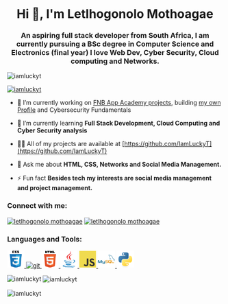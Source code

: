 <h1 align="center">Hi 👋, I'm Letlhogonolo Mothoagae</h1>
<h3 align="center">An aspiring full stack developer from South Africa, I am currently pursuing a BSc degree in Computer Science and Electronics (final year) I love Web Dev, Cyber Security, Cloud computing and Networks.</h3>

<p align="left"> <img src="https://komarev.com/ghpvc/?username=iamluckyt&label=Profile%20views&color=0e75b6&style=flat" alt="iamluckyt" /> </p>

<p align="left"> <a href="https://github.com/ryo-ma/github-profile-trophy"><img src="https://github-profile-trophy.vercel.app/?username=iamluckyt" alt="iamluckyt" /></a> </p>

- 🔭 I’m currently working on [FNB App Academy projects](https://github.com/IamLuckyT/FNB-App-Academy), building [my own Profile](https://github.com/IamLuckyT/PersonalProfile) and Cybersecurity Fundamentals

- 🌱 I’m currently learning **Full Stack Development, Cloud Computing and Cyber Security analysis**

- 👨‍💻 All of my projects are available at [https://github.com/IamLuckyT](https://github.com/IamLuckyT)

- 💬 Ask me about **HTML, CSS, Networks and Social Media Management.**

- ⚡ Fun fact **Besides tech my interests are social media management and project management.**

<h3 align="left">Connect with me:</h3>
<p align="left">
<a href="https://linkedin.com/in/letlhogonolo mothoagae" target="blank"><img align="center" src="https://raw.githubusercontent.com/rahuldkjain/github-profile-readme-generator/master/src/images/icons/Social/linked-in-alt.svg" alt="letlhogonolo mothoagae" height="30" width="40" /></a>
<a href="https://fb.com/letlhogonolo mothoagae" target="blank"><img align="center" src="https://raw.githubusercontent.com/rahuldkjain/github-profile-readme-generator/master/src/images/icons/Social/facebook.svg" alt="letlhogonolo mothoagae" height="30" width="40" /></a>
</p>

<h3 align="left">Languages and Tools:</h3>
<p align="left"> <a href="https://www.w3schools.com/css/" target="_blank" rel="noreferrer"> <img src="https://raw.githubusercontent.com/devicons/devicon/master/icons/css3/css3-original-wordmark.svg" alt="css3" width="40" height="40"/> </a> <a href="https://git-scm.com/" target="_blank" rel="noreferrer"> <img src="https://www.vectorlogo.zone/logos/git-scm/git-scm-icon.svg" alt="git" width="40" height="40"/> </a> <a href="https://www.w3.org/html/" target="_blank" rel="noreferrer"> <img src="https://raw.githubusercontent.com/devicons/devicon/master/icons/html5/html5-original-wordmark.svg" alt="html5" width="40" height="40"/> </a> <a href="https://www.java.com" target="_blank" rel="noreferrer"> <img src="https://raw.githubusercontent.com/devicons/devicon/master/icons/java/java-original.svg" alt="java" width="40" height="40"/> </a> <a href="https://developer.mozilla.org/en-US/docs/Web/JavaScript" target="_blank" rel="noreferrer"> <img src="https://raw.githubusercontent.com/devicons/devicon/master/icons/javascript/javascript-original.svg" alt="javascript" width="40" height="40"/> </a> <a href="https://www.mysql.com/" target="_blank" rel="noreferrer"> <img src="https://raw.githubusercontent.com/devicons/devicon/master/icons/mysql/mysql-original-wordmark.svg" alt="mysql" width="40" height="40"/> </a> <a href="https://www.python.org" target="_blank" rel="noreferrer"> <img src="https://raw.githubusercontent.com/devicons/devicon/master/icons/python/python-original.svg" alt="python" width="40" height="40"/> </a> </p>

<p><img align="left" src="https://github-readme-stats.vercel.app/api/top-langs?username=iamluckyt&show_icons=true&locale=en&layout=compact" alt="iamluckyt" /></p>

<p>&nbsp;<img align="center" src="https://github-readme-stats.vercel.app/api?username=iamluckyt&show_icons=true&locale=en" alt="iamluckyt" /></p>

<p><img align="center" src="https://github-readme-streak-stats.herokuapp.com/?user=iamluckyt&" alt="iamluckyt" /></p>
